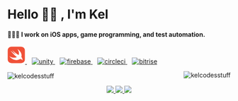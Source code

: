 <h1 align="left">Hello 👋🏽 , I'm Kel</h1>

<h4> 👨🏽‍💻 I work on iOS apps, game programming, and test automation.</h4>
 
<p align="left"> 
<a href="https://developer.apple.com/swift/" target="_blank" rel="noreferrer"> <img src="https://raw.githubusercontent.com/devicons/devicon/master/icons/swift/swift-original.svg" alt="swift" width="40" height="40"/> </a> &ensp;
<a href="https://unity.com/" target="_blank" rel="noreferrer"> <img src="https://www.vectorlogo.zone/logos/unity3d/unity3d-icon.svg" alt="unity" width="40" height="40"/> </a> &ensp;
<a href="https://firebase.google.com/" target="_blank" rel="noreferrer"> <img src="https://www.vectorlogo.zone/logos/firebase/firebase-icon.svg" alt="firebase" width="40" height="40"/> </a> &ensp;
<a href="https://circleci.com" target="_blank" rel="noreferrer"> <img src="https://www.vectorlogo.zone/logos/circleci/circleci-icon.svg" alt="circleci" width="40" height="40"/> </a> &ensp;
<a href="https://bitrise.io" target="_blank" rel="noreferrer"> <img src="https://www.vectorlogo.zone/logos/bitriseio/bitriseio-icon.svg" alt="bitrise" width="40" height="40"/> </a>
</p>

<p>
<img align="center" src="https://github-readme-stats.vercel.app/api/top-langs/?username=kelcodesstuff&exclude_repo=django_project,Python-For-Data-Science&theme=radical" alt="kelcodesstuff" />
<img align="right" src="https://github-readme-stats.vercel.app/api?username=kelcodesstuff&count_private=true&theme=radical" alt="kelcodesstuff"/> 
</p>

<p align="center"> 
<a href="https://twitter.com/isequaltokel" target="blank"> <img src="https://img.icons8.com/color/48/000000/twitter--v1.png"/> </a>
<a href="https://instagram.com/isequaltokel" target="blank"> <img src="https://img.icons8.com/fluency/48/000000/instagram-new.png"/> </a>
<a href="https://linkedin.com/in/kelcodes" target="blank"> <img src="https://img.icons8.com/color/48/000000/linkedin-circled--v1.png"/> </a>
</p>


